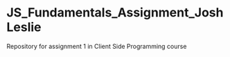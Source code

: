 # JS_Fundamentals_Assignment_JoshLeslie
Repository for assignment 1 in Client Side Programming course
